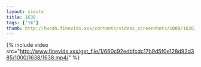 ```yaml
--- 
layout: sieutv
title: 1638
tags: ["1k"]
thumb: http://hwcdn.finevids.xxx/contents/videos_screenshots/1000/1638/preview.mp4.jpg
---
```

{% include video src="http://www.finevids.xxx/get_file/1/660c92edbfcdc17b9d5f0e128d92d385/1000/1638/1638.mp4/" %} 
